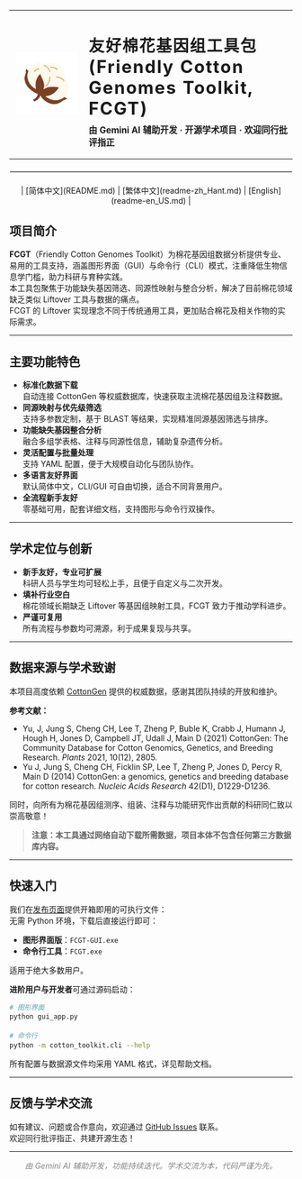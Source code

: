 <table>
  <tr>
    <td width="120" align="center" valign="middle">
      <img src="docs/ico.png" alt="FCGT Logo" width="110" height="110"/>
    </td>
    <td valign="middle">
      <h1 style="font-weight:700; letter-spacing:2px; margin-bottom:0;">
        友好棉花基因组工具包 <br>
        <span style="font-size:1.1em;">(Friendly Cotton Genomes Toolkit, FCGT)</span>
      </h1>
      <p style="font-size:1.1em; margin-top:0.5em;">
        <b>由 Gemini AI 辅助开发 · 开源学术项目 · 欢迎同行批评指正</b>
      </p>
    </td>
  </tr>
</table>

<hr style="border: 1px solid #eaeaea; margin: 1.5em 0;" />


<p align="center"> | [简体中文](README.md) | [繁体中文](readme-zh_Hant.md) | [English](readme-en_US.md) |</p>

## 项目简介

**FCGT**（Friendly Cotton Genomes Toolkit）为棉花基因组数据分析提供专业、易用的工具支持，涵盖图形界面（GUI）与命令行（CLI）模式，注重降低生物信息学门槛，助力科研与育种实践。  
本工具包聚焦于功能缺失基因筛选、同源性映射与整合分析，解决了目前棉花领域缺乏类似 Liftover 工具与数据的痛点。  
FCGT 的 Liftover 实现理念不同于传统通用工具，更加贴合棉花及相关作物的实际需求。

---

## 主要功能特色

- **标准化数据下载**  
  自动连接 CottonGen 等权威数据库，快速获取主流棉花基因组及注释数据。
- **同源映射与优先级筛选**  
  支持多参数定制，基于 BLAST 等结果，实现精准同源基因筛选与排序。
- **功能缺失基因整合分析**  
  融合多组学表格、注释与同源性信息，辅助复杂遗传分析。
- **灵活配置与批量处理**  
  支持 YAML 配置，便于大规模自动化与团队协作。
- **多语言友好界面**  
  默认简体中文，CLI/GUI 可自由切换，适合不同背景用户。
- **全流程新手友好**  
  零基础可用，配套详细文档，支持图形与命令行双操作。

---

## 学术定位与创新

- **新手友好，专业可扩展**  
  科研人员与学生均可轻松上手，且便于自定义与二次开发。
- **填补行业空白**  
  棉花领域长期缺乏 Liftover 等基因组映射工具，FCGT 致力于推动学科进步。
- **严谨可复用**  
  所有流程与参数均可溯源，利于成果复现与共享。

---

## 数据来源与学术致谢

本项目高度依赖 [CottonGen](https://www.cottongen.org/) 提供的权威数据，感谢其团队持续的开放和维护。

**参考文献：**

- Yu, J, Jung S, Cheng CH, Lee T, Zheng P, Buble K, Crabb J, Humann J, Hough H, Jones D, Campbell JT, Udall J, Main D (2021) CottonGen: The Community Database for Cotton Genomics, Genetics, and Breeding Research. *Plants* 2021, 10(12), 2805.
- Yu J, Jung S, Cheng CH, Ficklin SP, Lee T, Zheng P, Jones D, Percy R, Main D (2014) CottonGen: a genomics, genetics and breeding database for cotton research. *Nucleic Acids Research* 42(D1), D1229-D1236.

同时，向所有为棉花基因组测序、组装、注释与功能研究作出贡献的科研同仁致以崇高敬意！

> **注意：本工具通过网络自动下载所需数据，项目本体不包含任何第三方数据库内容。**

---

## 快速入门

我们在[发布页面](https://github.com/PureAmaya/Friendly-Cotton-Genomes-Toolkit/releases)提供开箱即用的可执行文件：  
无需 Python 环境，下载后直接运行即可：

- **图形界面版**：`FCGT-GUI.exe`
- **命令行工具**：`FCGT.exe`

适用于绝大多数用户。

**进阶用户与开发者**可通过源码启动：

```bash
# 图形界面
python gui_app.py

# 命令行
python -m cotton_toolkit.cli --help
```

所有配置与数据源文件均采用 YAML 格式，详见帮助文档。

---

## 反馈与学术交流

如有建议、问题或合作意向，欢迎通过 [GitHub Issues](https://github.com/PureAmaya/Friendly-Cotton-Genomes-Toolkit/issues) 联系。  
欢迎同行批评指正、共建开源生态！

---

<p align="center" style="color:#888;">
  <i>由 Gemini AI 辅助开发，功能持续迭代。学术交流为本，代码严谨为先。</i>
</p>
